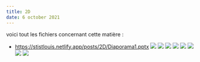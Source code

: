 ```yaml
---
title: 2D
date: 6 october 2021
---
```

voici tout les fichiers concernant cette matière :
- https://stistlouis.netlify.app/posts/2D/Diaporama1.pptx
![](8.jpg)
![](7.jpg)
![](6.jpg)
![](5.jpg)
![](4.jpg)
![](3.jpg)
![](2.jpg)
![](1.jpg)
